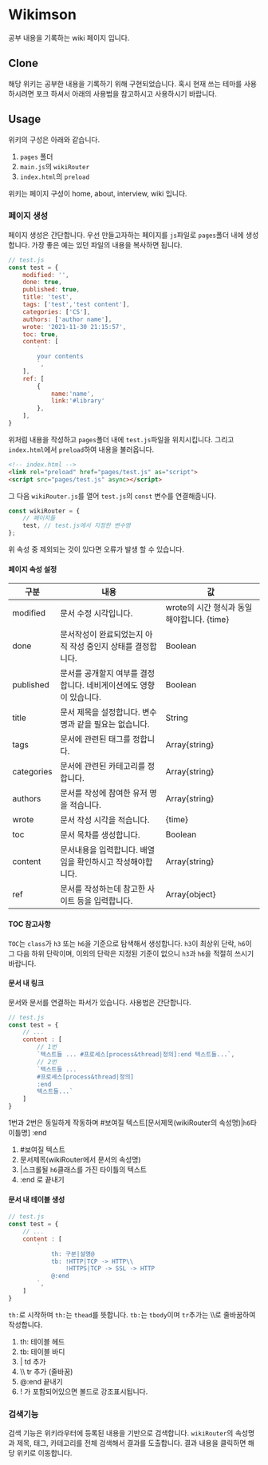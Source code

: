 # Wikimson

공부 내용을 기록하는 wiki 페이지 입니다.

## Clone

해당 위키는 공부한 내용을 기록하기 위해 구현되었습니다. 혹시 현재 쓰는 테마를 사용하시려면 포크 하셔서 아래의 사용법을 참고하시고 사용하시기 바랍니다.

## Usage

위키의 구성은 아래와 같습니다.

1. `pages` 폴더
2. `main.js`의 `wikiRouter`
3. `index.html`의 `preload`

위키는 페이지 구성이 home, about, interview, wiki 입니다. 

### 페이지 생성

페이지 생성은 간단합니다. 우선 만들고자하는 페이지를 `js`파일로 `pages`폴더 내에 생성합니다. 가장 좋은 예는 있던 파일의 내용을 복사하면 됩니다.

```javascript
// test.js
const test = {
    modified: '',
    done: true,
    published: true,
    title: 'test',
    tags: ['test','test content'],
    categories: ['CS'],
    authors: ['author name'],
    wrote: '2021-11-30 21:15:57',
    toc: true,
    content: [
        `
        your contents
        `,
    ],
    ref: [
        {
            name:'name',
            link:'#library'
        },
    ],
}
```

위처럼 내용을 작성하고 `pages`폴더 내에 `test.js`파일을 위치시킵니다. 그리고 `index.html`에서 `preload`하여 내용을 불러옵니다.

```html
<!-- index.html -->
<link rel="preload" href="pages/test.js" as="script">
<script src="pages/test.js" async></script>
```

그 다음 `wikiRouter.js`를 열어 `test.js`의 `const` 변수를 연결해줍니다.

```javascript
const wikiRouter = {
    // 페이지들
    test, // test.js에서 지정한 변수명
};
```

위 속성 중 제외되는 것이 있다면 오류가 발생 할 수 있습니다.

#### 페이지 속성 설정

|구분|내용|값|
|---|---|---|
|modified|문서 수정 시각입니다.|wrote의 시간 형식과 동일해야합니다. \{time\}|
|done|문서작성이 완료되었는지 아직 작성 중인지 상태를 결정합니다.|Boolean|
|published|문서를 공개할지 여부를 결정합니다. 네비게이션에도 영향이 있습니다.|Boolean|
|title|문서 제목을 설정합니다. 변수명과 같을 필요는 없습니다.|String|
|tags|문서에 관련된 태그를 정합니다.|Array\{string\}|
|categories|문서에 관련된 카테고리를 정합니다.|Array\{string\}|
|authors|문서를 작성에 참여한 유저 명을 적습니다.|Array\{string\}|
|wrote|문서 작성 시각을 적습니다.|\{time\}|
|toc|문서 목차를 생성합니다.|Boolean|
|content|문서내용을 입력합니다. 배열임을 확인하시고 작성해야합니다.|Array\{string\}|
|ref|문서를 작성하는데 참고한 사이트 등을 입력합니다.|Array\{object\}|

#### TOC 참고사항

`TOC`는 `class`가 `h3` 또는 `h6`을 기준으로 탐색해서 생성합니다. `h3`이 최상위 단락, `h6`이 그 다음 하위 단락이며, 이외의 단락은 지정된 기준이 없으니 `h3`과 `h6`을 적절히 쓰시기 바랍니다.

#### 문서 내 링크

문서와 문서를 연결하는 파서가 있습니다. 사용법은 간단합니다.

```javascript
// test.js
const test = {
    // ...
    content : [
        // 1번
        `텍스트들 ... #프로세스[process&thread|정의]:end 텍스트들...`,
        // 2번
        `텍스트들 ...
        #프로세스[process&thread|정의]
        :end
        텍스트들...`
    ]
}
```

1번과 2번은 동일하게 작동하며 #보여질 텍스트\[문서제목(wikiRouter의 속성명)\|`h6`타이틀명] :end

1. \#보여질 텍스트
2. 문서제목(wikiRouter에서 문서의 속성명)
3. \|스크롤될 `h6`클래스를 가진 타이틀의 텍스트
4. :end 로 끝내기

#### 문서 내 테이블 생성

```javascript
// test.js
const test = {
    // ...
    content : [
        `
            th: 구분|설명@
            tb: !HTTP|TCP -> HTTP\\
                !HTTPS|TCP -> SSL -> HTTP
            @:end
        `,
    ]
}
```

`th:`로 시작하며 `th:`는 `thead`를 뜻합니다. `tb:`는 `tbody`이며 `tr`추가는 \\\\로 줄바꿈하여 작성합니다.

1. th: 테이블 헤드
2. tb: 테이블 바디
3. \| td 추가
4. \\\\ tr 추가 (줄바꿈)
5. @:end 끝내기
6. ! 가 포함되어있으면 볼드로 강조표시됩니다.

### 검색기능

검색 기능은 위키라우터에 등록된 내용을 기반으로 검색합니다. `wikiRouter`의 속성명과 제목, 태그, 카테고리를 전체 검색해서 결과를 도출합니다. 결과 내용을 클릭하면 해당 위키로 이동합니다.